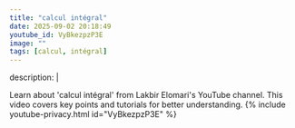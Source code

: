 ```yaml
---
title: "calcul intégral"
date: 2025-09-02 20:18:49 
youtube_id: VyBkezpzP3E
image: ""
tags: [calcul, intégral]
---
```

description: |
  
  Learn about 'calcul intégral' from Lakbir Elomari's YouTube channel. This video covers key points and tutorials for better understanding.
{% include youtube-privacy.html id="VyBkezpzP3E" %}

